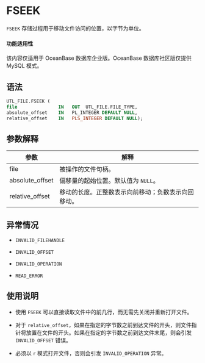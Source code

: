 FSEEK 
==========================

`FSEEK` 存储过程用于移动文件访问的位置，以字节为单位。

  <main id="notice" >
    <h4>功能适用性</h4>
    <p>该内容仅适用于 OceanBase 数据库企业版。OceanBase 数据库社区版仅提供 MySQL 模式。</p>
  </main>

语法 
-----------------------

```sql
UTL_FILE.FSEEK (
file               IN   OUT  UTL_FILE.FILE_TYPE,
absolute_offset    IN   PL_INTEGER DEFAULT NULL,
relative_offset    IN   PLS_INTEGER DEFAULT NULL);
```



参数解释 
-------------------------



|       参数        |            解释             |
|-----------------|---------------------------|
| file            | 被操作的文件句柄。                 |
| absolute_offset | 偏移量的起始位置。默认值为 `NULL`。     |
| relative_offset | 移动的长度。正整数表示向前移动；负数表示向回移动。 |



异常情况 
-------------------------

* `INVALID_FILEHANDLE`

  

* `INVALID_OFFSET`

  

* `INVALID_OPERATION`

  

* `READ_ERROR`

  




使用说明 
-------------------------

* 使用 `FSEEK` 可以直接读取文件中的前几行，而无需先关闭并重新打开文件。

  

* 对于 `relative_offset`，如果在指定的字节数之前到达文件的开头，则文件指针将放置在文件的开头。如果在指定的字节数之前到达文件末尾，则会引发 `INVALID_OFFSET` 错误。

  

* 必须以 `r` 模式打开文件，否则会引发 `INVALID_OPERATION` 异常。

  



